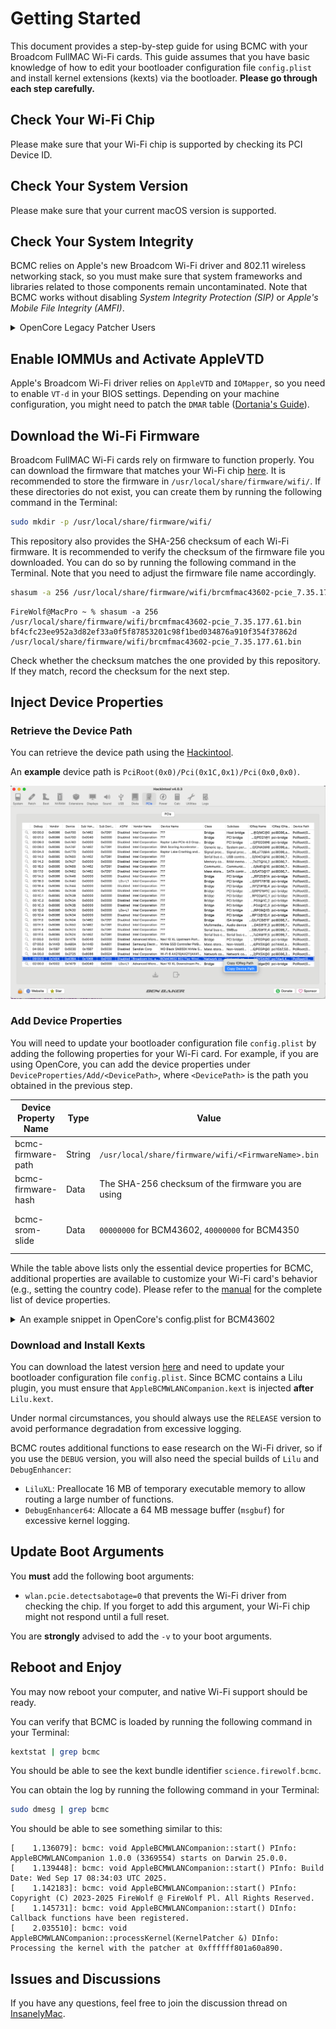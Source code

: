 # Getting Started

This document provides a step-by-step guide for using BCMC with your Broadcom FullMAC Wi-Fi cards. This guide assumes that you have basic knowledge of how to edit your bootloader configuration file `config.plist` and install kernel extensions (kexts) via the bootloader. **Please go through each step carefully.**

## Check Your Wi-Fi Chip

Please make sure that your Wi-Fi chip is supported by checking its PCI Device ID.

## Check Your System Version

Please make sure that your current macOS version is supported.

## Check Your System Integrity

BCMC relies on Apple's new Broadcom Wi-Fi driver and 802.11 wireless networking stack, so you must make sure that system frameworks and libraries related to those components remain uncontaminated. Note that BCMC works without disabling *System Integrity Protection (SIP)* or *Apple's Mobile File Integrity (AMFI)*.

<details>
<summary>OpenCore Legacy Patcher Users</summary>

If you have already applied Wi-Fi-related root patches via the OpenCore Legacy Patcher, you must revert them first. This includes removing related kexts and configurations from `config.plist`. Below is a list of kexts and configurations to check. Note that this list may not be complete, so please refer to the guide you used when applying the root patches.

- Remove `AMFIPass.kext` that turns off Apple's Mobile File Integrity protection.
- Remove `IOSkywalkFamily.kext` that downgrades the Skywalk networking stack.
- Remove `IO80211FamilyLegacy.kext` and its plugins (e.g., `AirPortBrcmNIC.kext`) that downgrades the 802.11 wireless networking stack and driver.
- Remove the `Block` entry that prevents the vanilla `IOSkywalkFamily.kext` from loading.
- Enable the System Integrity Protection (SIP) by setting `csr-active-config` to `00000000`.

You are **strongly** advised to make a clean installation and keep the *System Integrity Protection (SIP)* active before testing BCMC.

</details>

## Enable IOMMUs and Activate AppleVTD

Apple's Broadcom Wi-Fi driver relies on `AppleVTD` and `IOMapper`, so you need to enable `VT-d` in your BIOS settings. Depending on your machine configuration, you might need to patch the `DMAR` table ([Dortania's Guide](https://dortania.github.io/Getting-Started-With-ACPI/Universal/dmar-methods/manual.html#preparation)).

## Download the Wi-Fi Firmware

Broadcom FullMAC Wi-Fi cards rely on firmware to function properly. You can download the firmware that matches your Wi-Fi chip [here](../Firmwares). It is recommended to store the firmware in `/usr/local/share/firmware/wifi/`. If these directories do not exist, you can create them by running the following command in the Terminal:

```bash
sudo mkdir -p /usr/local/share/firmware/wifi/
```

This repository also provides the SHA-256 checksum of each Wi-Fi firmware. It is recommended to verify the checksum of the firmware file you downloaded. You can do so by running the following command in the Terminal. Note that you need to adjust the firmware file name accordingly.

```bash
shasum -a 256 /usr/local/share/firmware/wifi/brcmfmac43602-pcie_7.35.177.61.bin
```

```
FireWolf@MacPro ~ % shasum -a 256 /usr/local/share/firmware/wifi/brcmfmac43602-pcie_7.35.177.61.bin 
bf4cfc23ee952a3d82ef33a0f5f87853201c98f1bed034876a910f354f37862d /usr/local/share/firmware/wifi/brcmfmac43602-pcie_7.35.177.61.bin
```

Check whether the checksum matches the one provided by this repository. If they match, record the checksum for the next step.

## Inject Device Properties

### Retrieve the Device Path

You can retrieve the device path using the [Hackintool](https://github.com/benbaker76/Hackintool).

An **example** device path is `PciRoot(0x0)/Pci(0x1C,0x1)/Pci(0x0,0x0)`.

![](Assets/GetWiFiDevicePath.png)

### Add Device Properties

You will need to update your bootloader configuration file `config.plist` by adding the following properties for your Wi-Fi card. For example, if you are using OpenCore, you can add the device properties under `DeviceProperties/Add/<DevicePath>`, where `<DevicePath>` is the path you obtained in the previous step.

| Device Property Name | Type   | Value                                               | Required | Notes                                            |
|----------------------|--------|-----------------------------------------------------|----------|--------------------------------------------------|
| bcmc-firmware-path   | String | `/usr/local/share/firmware/wifi/<FirmwareName>.bin` | Yes      | `<FirmwareName>.bin` is the firmware file name.  |
| bcmc-firmware-hash   | Data   | The SHA-256 checksum of the firmware you are using  | Yes      | Refer to the previous step.                      |
| bcmc-srom-slide      | Data   | `00000000` for BCM43602, `40000000` for BCM4350     | Yes*     | Required for BCM4350. Not Required for BCM43602. |

While the table above lists only the essential device properties for BCMC, additional properties are available to customize your Wi-Fi card's behavior (e.g., setting the country code). Please refer to the [manual](DeviceProperties.md) for the complete list of device properties.

<details>
<summary>An example snippet in OpenCore's config.plist for BCM43602</summary>

```plist
<key>DeviceProperties</key>
<dict>
    <key>Add</key>
    <dict>
        <key>PciRoot(0x0)/Pci(0x1C,0x1)/Pci(0x0,0x0)</key>
        <dict>
            <key>bcmc-firmware-path</key>
            <string>/usr/local/share/firmware/wifi/brcmfmac43602-pcie_7.35.177.61.bin</string>
            <key>bcmc-firmware-hash</key>
            <data>
            v0z8I+6VKj2C7zOg9fh4UyAcmPG+0DSHapEPNU83hi0=
            </data>
            <key>bcmc-srom-slide</key>
            <data>
            AAAAAA==
            </data>
        </dict>
    </dict>
</dict>
```

</details>

### Download and Install Kexts

You can download the latest version [here](https://github.com/0xFireWolf/AppleBCMWLANCompanion/releases) and need to update your bootloader configuration file `config.plist`. Since BCMC contains a Lilu plugin, you must ensure that `AppleBCMWLANCompanion.kext` is injected **after** `Lilu.kext`.

Under normal circumstances, you should always use the `RELEASE` version to avoid performance degradation from excessive logging.

BCMC routes additional functions to ease research on the Wi-Fi driver, so if you use the `DEBUG` version, you will also need the special builds of `Lilu` and `DebugEnhancer`:

- `LiluXL`: Preallocate 16 MB of temporary executable memory to allow routing a large number of functions.
- `DebugEnhancer64`: Allocate a 64 MB message buffer (`msgbuf`) for excessive kernel logging.

## Update Boot Arguments

You **must** add the following boot arguments:

- `wlan.pcie.detectsabotage=0` that prevents the Wi-Fi driver from checking the chip. If you forget to add this argument, your Wi-Fi chip might not respond until a full reset.

You are **strongly** advised to add the `-v` to your boot arguments.

## Reboot and Enjoy

You may now reboot your computer, and native Wi-Fi support should be ready. 

You can verify that BCMC is loaded by running the following command in your Terminal:

```bash
kextstat | grep bcmc
```

You should be able to see the kext bundle identifier `science.firewolf.bcmc`.

You can obtain the log by running the following command in your Terminal:

```bash
sudo dmesg | grep bcmc
```

You should be able to see something similar to this:

```
[    1.136079]: bcmc: void AppleBCMWLANCompanion::start() PInfo: AppleBCMWLANCompanion 1.0.0 (3369554) starts on Darwin 25.0.0.
[    1.139448]: bcmc: void AppleBCMWLANCompanion::start() PInfo: Build Date: Wed Sep 17 08:34:03 UTC 2025.
[    1.142183]: bcmc: void AppleBCMWLANCompanion::start() PInfo: Copyright (C) 2023-2025 FireWolf @ FireWolf Pl. All Rights Reserved.
[    1.145731]: bcmc: void AppleBCMWLANCompanion::start() DInfo: Callback functions have been registered.
[    2.035510]: bcmc: void AppleBCMWLANCompanion::processKernel(KernelPatcher &) DInfo: Processing the kernel with the patcher at 0xffffff801a60a890.
```

## Issues and Discussions

If you have any questions, feel free to join the discussion thread on [InsanelyMac](https://www.insanelymac.com/forum/topic/361710-broadcom-fullmac-wi-fi-support-on-macos-sonoma-sequoia-and-tahoe-without-root-patches/).
